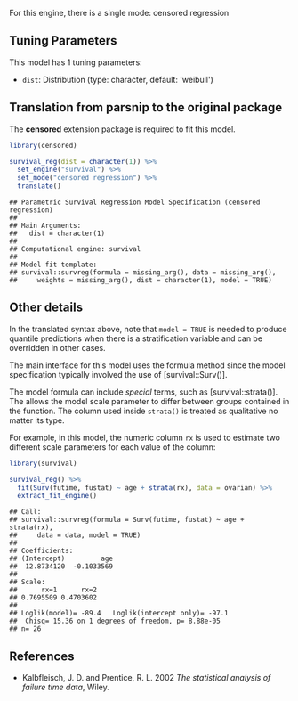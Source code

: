 


For this engine, there is a single mode: censored regression

## Tuning Parameters



This model has 1 tuning parameters:

- `dist`: Distribution (type: character, default: 'weibull')

## Translation from parsnip to the original package

The **censored** extension package is required to fit this model.


```r
library(censored)

survival_reg(dist = character(1)) %>% 
  set_engine("survival") %>% 
  set_mode("censored regression") %>% 
  translate()
```

```
## Parametric Survival Regression Model Specification (censored regression)
## 
## Main Arguments:
##   dist = character(1)
## 
## Computational engine: survival 
## 
## Model fit template:
## survival::survreg(formula = missing_arg(), data = missing_arg(), 
##     weights = missing_arg(), dist = character(1), model = TRUE)
```

## Other details

In the translated syntax above, note that `model = TRUE` is needed to produce quantile predictions when there is a stratification variable and can be overridden in other cases.

The main interface for this model uses the formula method since the model specification typically involved the use of [survival::Surv()]. 

The model formula can include _special_ terms, such as [survival::strata()]. The allows the model scale parameter to differ between groups contained in the function. The column used inside `strata()` is treated as qualitative no matter its type. 

For example, in this model, the numeric column `rx` is used to estimate two different scale parameters for each value of the column:


```r
library(survival)

survival_reg() %>% 
  fit(Surv(futime, fustat) ~ age + strata(rx), data = ovarian) %>% 
  extract_fit_engine()
```

```
## Call:
## survival::survreg(formula = Surv(futime, fustat) ~ age + strata(rx), 
##     data = data, model = TRUE)
## 
## Coefficients:
## (Intercept)         age 
##  12.8734120  -0.1033569 
## 
## Scale:
##      rx=1      rx=2 
## 0.7695509 0.4703602 
## 
## Loglik(model)= -89.4   Loglik(intercept only)= -97.1
## 	Chisq= 15.36 on 1 degrees of freedom, p= 8.88e-05 
## n= 26
```

## References

-  Kalbfleisch, J. D. and Prentice, R. L. 2002 _The statistical analysis of failure time data_, Wiley.

